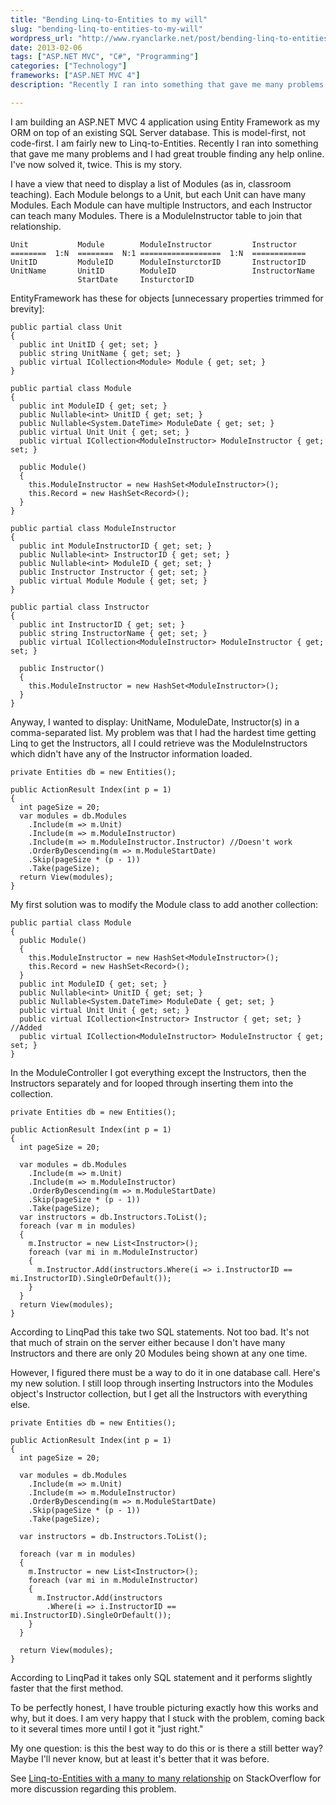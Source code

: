 ```yaml
---
title: "Bending Linq-to-Entities to my will"
slug: "bending-linq-to-entities-to-my-will"
wordpress_url: "http://www.ryanclarke.net/post/bending-linq-to-entities-to-my-will/"
date: 2013-02-06
tags: ["ASP.NET MVC", "C#", "Programming"]
categories: ["Technology"]
frameworks: ["ASP.NET MVC 4"]
description: "Recently I ran into something that gave me many problems and I had great trouble finding any help online. I've now solved it, twice."

---
```


I am building an ASP.NET MVC 4 application using Entity Framework as my ORM on top of an existing SQL Server database. This is model-first, not code-first. I am fairly new to Linq-to-Entities. Recently I ran into something that gave me many problems and I had great trouble finding any help online. I've now solved it, twice. This is my story.

I have a view that need to display a list of Modules (as in, classroom teaching). Each Module belongs to a Unit, but each Unit can have many Modules. Each Module can have multiple Instructors, and each Instructor can teach many Modules. There is a ModuleInstructor table to join that relationship.

```
Unit           Module        ModuleInstructor         Instructor
========  1:N  ========  N:1 ==================  1:N  ============
UnitID         ModuleID      ModuleInsturctorID       InstructorID
UnitName       UnitID        ModuleID                 InstructorName
               StartDate     InsturctorID
```

EntityFramework has these for objects [unnecessary properties trimmed for brevity]:

```
public partial class Unit
{
  public int UnitID { get; set; }
  public string UnitName { get; set; }
  public virtual ICollection<Module> Module { get; set; }
}
 
public partial class Module
{
  public int ModuleID { get; set; }
  public Nullable<int> UnitID { get; set; }
  public Nullable<System.DateTime> ModuleDate { get; set; }
  public virtual Unit Unit { get; set; }
  public virtual ICollection<ModuleInstructor> ModuleInstructor { get; set; }
  
  public Module()
  {
    this.ModuleInstructor = new HashSet<ModuleInstructor>();
    this.Record = new HashSet<Record>();
  }
}
 
public partial class ModuleInstructor
{
  public int ModuleInstructorID { get; set; }
  public Nullable<int> InstructorID { get; set; }
  public Nullable<int> ModuleID { get; set; }
  public Instructor Instructor { get; set; }
  public virtual Module Module { get; set; }
}
 
public partial class Instructor
{
  public int InstructorID { get; set; }
  public string InstructorName { get; set; }
  public virtual ICollection<ModuleInstructor> ModuleInstructor { get; set; }

  public Instructor()
  {
    this.ModuleInstructor = new HashSet<ModuleInstructor>();
  }
}
```

Anyway, I wanted to display: UnitName, ModuleDate, Instructor(s) in a comma-separated list. My problem was that I had the hardest time getting Linq to get the Instructors, all I could retrieve was the ModuleInstructors which didn't have any of the Instructor information loaded.

```
private Entities db = new Entities();
 
public ActionResult Index(int p = 1)
{
  int pageSize = 20;
  var modules = db.Modules
    .Include(m => m.Unit)
    .Include(m => m.ModuleInstructor)
    .Include(m => m.ModuleInstructor.Instructor) //Doesn't work
    .OrderByDescending(m => m.ModuleStartDate)
    .Skip(pageSize * (p - 1))
    .Take(pageSize);
  return View(modules);
}
```

My first solution was to modify the Module class to add another collection:

```
public partial class Module
{
  public Module()
  {
    this.ModuleInstructor = new HashSet<ModuleInstructor>();
    this.Record = new HashSet<Record>();
  }
  public int ModuleID { get; set; }
  public Nullable<int> UnitID { get; set; }
  public Nullable<System.DateTime> ModuleDate { get; set; }
  public virtual Unit Unit { get; set; }
  public virtual ICollection<Instructor> Instructor { get; set; } //Added
  public virtual ICollection<ModuleInstructor> ModuleInstructor { get; set; }
}
```

In the ModuleController I got everything except the Instructors, then the Instructors separately and for looped through inserting them into the collection.

```
private Entities db = new Entities();
 
public ActionResult Index(int p = 1)
{
  int pageSize = 20;
   
  var modules = db.Modules
    .Include(m => m.Unit)
    .Include(m => m.ModuleInstructor)
    .OrderByDescending(m => m.ModuleStartDate)
    .Skip(pageSize * (p - 1))
    .Take(pageSize);
  var instructors = db.Instructors.ToList();
  foreach (var m in modules)
  {
    m.Instructor = new List<Instructor>();
    foreach (var mi in m.ModuleInstructor)
    {
      m.Instructor.Add(instructors.Where(i => i.InstructorID == mi.InstructorID).SingleOrDefault());
    }
  }
  return View(modules);
}
```

According to LinqPad this take two SQL statements. Not too bad. It's not that much of strain on the server either because I don't have many Instructors and there are only 20 Modules being shown at any one time.

However, I figured there must be a way to do it in one database call. Here's my new solution. I still loop through inserting Instructors into the Modules object's Instructor collection, but I get all the Instructors with everything else.

```
private Entities db = new Entities();

public ActionResult Index(int p = 1)
{
  int pageSize = 20;

  var modules = db.Modules
    .Include(m => m.Unit)
    .Include(m => m.ModuleInstructor)
    .OrderByDescending(m => m.ModuleStartDate)
    .Skip(pageSize * (p - 1))
    .Take(pageSize);

  var instructors = db.Instructors.ToList();

  foreach (var m in modules)
  {
    m.Instructor = new List<Instructor>();
    foreach (var mi in m.ModuleInstructor)
    {
      m.Instructor.Add(instructors
        .Where(i => i.InstructorID == mi.InstructorID).SingleOrDefault());
    }
  }

  return View(modules);
}
```

According to LinqPad it takes only SQL statement and it performs slightly faster that the first method.

To be perfectly honest, I have trouble picturing exactly how this works and why, but it does. I am very happy that I stuck with the problem, coming back to it several times more until I got it "just right."

My one question: is this the best way to do this or is there a still better way? Maybe I'll never know, but at least it's better that it was before.

See [Linq-to-Entities with a many to many relationship](http://stackoverflow.com/questions/14742145/linq-to-entities-with-a-many-to-many-relationship "Linq-to-Entities with a many to many relationship - StackOverflow") on StackOverflow for more discussion regarding this problem.
